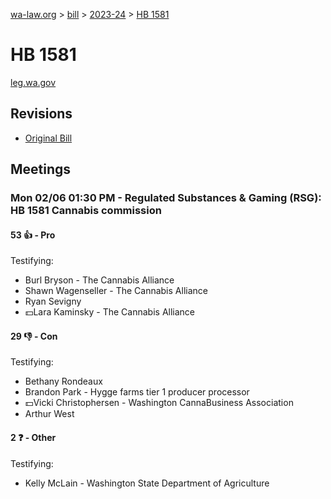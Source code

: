 [wa-law.org](/) > [bill](/bill/) > [2023-24](/bill/2023-24/) > [HB 1581](/bill/2023-24/hb/1581/)

# HB 1581
[leg.wa.gov](https://app.leg.wa.gov/billsummary?BillNumber=1581&Year=2023&Initiative=false)

## Revisions
* [Original Bill](1/)

## Meetings
### Mon 02/06 01:30 PM - Regulated Substances & Gaming (RSG): HB 1581 Cannabis commission
#### 53 👍 - Pro
Testifying:
* Burl Bryson - The Cannabis Alliance
* Shawn Wagenseller - The Cannabis Alliance
* Ryan Sevigny
* 💵Lara Kaminsky - The Cannabis Alliance

#### 29 👎 - Con
Testifying:
* Bethany Rondeaux
* Brandon Park - Hygge farms tier 1 producer processor
* 💵Vicki Christophersen - Washington CannaBusiness Association
* Arthur West

#### 2 ❓ - Other
Testifying:
* Kelly McLain - Washington State Department of Agriculture
